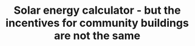 ---
layout: link
link_url: https://energysavingtrust.org.uk/tool/solar-energy-calculator/ 
title: Solar energy calculator - but the incentives for community buildings are not the same
source: Energy Savings Trust
card: Turn sunshine into electricity
petal: 
task: 
---
